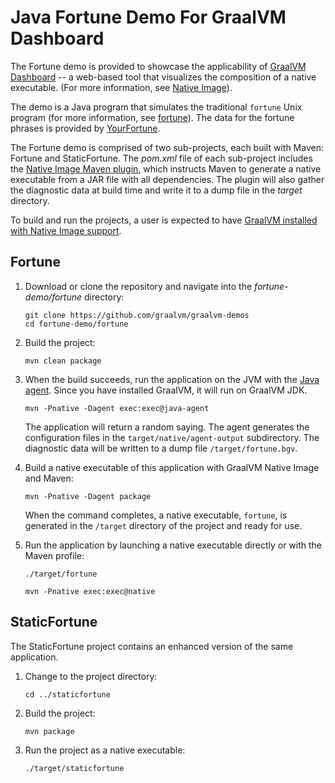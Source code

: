 # Java Fortune Demo For GraalVM Dashboard

The Fortune demo is provided to showcase the applicability of [GraalVM Dashboard](https://www.graalvm.org/docs/tools/dashboard/) -- a web-based tool that visualizes the composition of a native executable. (For more information, see [Native Image](https://www.graalvm.org/reference-manual/native-image/)).

The demo is a Java program that simulates the traditional `fortune` Unix program (for more information, see [fortune](https://en.wikipedia.org/wiki/Fortune_(Unix))). The data for the fortune phrases is provided by [YourFortune](https://github.com/your-fortune).

The Fortune demo is comprised of two sub-projects, each built with Maven: Fortune and StaticFortune.
The _pom.xml_ file of each sub-project includes the [Native Image Maven plugin](https://graalvm.github.io/native-build-tools/latest/maven-plugin.html), which instructs Maven to generate a native executable from a JAR file with all dependencies.
The plugin will also gather the diagnostic data at build time and write it to a dump file in the _target_ directory.

To build and run the projects, a user is expected to have [GraalVM installed with Native Image support](https://www.graalvm.org/dev/reference-manual/native-image/#install-native-image).

## Fortune

1. Download or clone the repository and navigate into the _fortune-demo/fortune_ directory:
    ```
    git clone https://github.com/graalvm/graalvm-demos
    cd fortune-demo/fortune
    ```
2. Build the project:
    ```
    mvn clean package
    ```
3. When the build succeeds, run the application on the JVM with the [Java agent](https://graalvm.github.io/native-build-tools/latest/maven-plugin.html#agent-support). Since you have installed GraalVM, it will run on GraalVM JDK.
    ```
    mvn -Pnative -Dagent exec:exec@java-agent
    ```
    The application will return a random saying. 
    The agent generates the configuration files in the `target/native/agent-output` subdirectory. The diagnostic data will be written to a dump file `/target/fortune.bgv`.

4. Build a native executable of this application with GraalVM Native Image and Maven:
    ```
    mvn -Pnative -Dagent package
    ```
    When the command completes, a native executable, `fortune`, is generated in the `/target` directory of the project and ready for use.

5. Run the application by launching a native executable directly or with the Maven profile:

    ```
    ./target/fortune
    ```
    ```
    mvn -Pnative exec:exec@native
    ```

## StaticFortune

The StaticFortune project contains an enhanced version of the same application.

1. Change to the project directory:
    ```
    cd ../staticfortune
    ```
2. Build the project:
    ```
    mvn package
    ```
3. Run the project as a native executable:
    ```
    ./target/staticfortune
    ```
